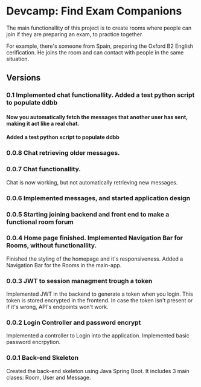 # Devcamp: Find Exam Companions

The main functionallity of this project is to create rooms where people can join if they are preparing an exam, to practice together.

For example, there's someone from Spain, preparing the Oxford B2 English cerification. He joins the room and can contact with people in the same situation.

## Versions

### 0.1 Implemented chat functionallity. Added a test python script to populate ddbb
#### Now you automatically fetch the messages that another user has sent, making it act like a real chat.
#### Added a test python script to populate ddbb

### 0.0.8 Chat retrieving older messages.

### 0.0.7 Chat functionallity.

Chat is now working, but not automatically retrieving new messages.

### 0.0.6 Implemented messages, and started application design

### 0.0.5 Starting joining backend and front end to make a functional room forum

### 0.0.4 Home page finished. Implemented Navigation Bar for Rooms, without functionallity.

Finished the styling of the homepage and it's responsiveness. Added a Navigation Bar for the Rooms in the main-app.

### 0.0.3 JWT to session managment trough a token

Implemented JWT in the backend to generate a token when you login. This token is stored encrypted in the frontend. In case the token isn't present or if it's wrong, API's endpoints won't work.

### 0.0.2 Login Controller and password encrypt

Implemented a controller to Login into the application. Implemented basic password encrpytion.

### 0.0.1 Back-end Skeleton

Created the back-end skeleton using Java Spring Boot. It includes 3 main clases: Room, User and Message.
